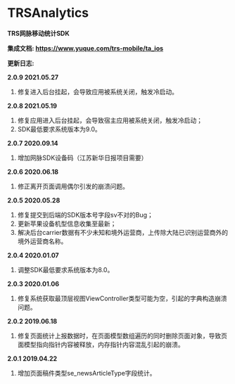 # TRSAnalytics
**TRS网脉移动统计SDK**

**集成文档: https://www.yuque.com/trs-mobile/ta_ios**

**更新日志:**

**2.0.9 2021.05.27**
1. 修复进入后台挂起，会导致应用被系统关闭，触发冷启动。

**2.0.8 2021.05.19**
1. 修复应用进入后台挂起，会导致宿主应用被系统关闭，触发冷启动；
2. SDK最低要求系统版本为9.0。

**2.0.7 2020.09.14**
1. 增加网脉SDK设备码（江苏新华日报项目需要）

**2.0.6 2020.06.18**
1. 修正离开页面调用偶尔引发的崩溃问题。

**2.0.5  2020.05.28**
1. 修复提交到后端的SDK版本号字段sv不对的Bug；
1. 更新苹果设备机型信息收集至最新；
1. 解决后台carrier数据有不少未知和境外运营商，上传除大陆已识别运营商外的境外运营商名称。

**2.0.4  2020.01.07**
1. 调整SDK最低要求系统版本为8.0。

**2.0.3  2020.01.06**
1. 修复系统获取最顶层视图ViewController类型可能为空，引起的字典构造崩溃问题。

**2.0.2  2019.06.18**
1. 修复页面统计上报数据时，在页面模型数组遍历的同时删除页面对象，导致页面模型指向指针内容被释放，内存指针内容混乱引起的崩溃。

**2.0.1  2019.04.22**
1. 增加页面稿件类型se_newsArticleType字段统计。
